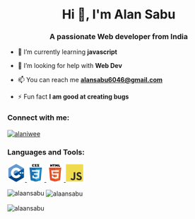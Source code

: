 <h1 align="center">Hi 👋, I'm Alan Sabu</h1>
<h3 align="center">A passionate Web developer from India</h3>

- 🌱 I’m currently learning **javascript**

- 🤝 I’m looking for help with **Web Dev**

- 📫 You can reach me **alansabu6046@gmail.com**

- ⚡ Fun fact **I am good at creating bugs**

<h3 align="left">Connect with me:</h3>
<p align="left">
<a href="https://twitter.com/alaniwee" target="blank"><img align="center" src="https://raw.githubusercontent.com/rahuldkjain/github-profile-readme-generator/master/src/images/icons/Social/twitter.svg" alt="alaniwee" height="30" width="40" /></a>
</p>

<h3 align="left">Languages and Tools:</h3>
<p align="left"> <a href="https://www.w3schools.com/cpp/" target="_blank" rel="noreferrer"> <img src="https://raw.githubusercontent.com/devicons/devicon/master/icons/cplusplus/cplusplus-original.svg" alt="cplusplus" width="40" height="40"/> </a> <a href="https://www.w3schools.com/css/" target="_blank" rel="noreferrer"> <img src="https://raw.githubusercontent.com/devicons/devicon/master/icons/css3/css3-original-wordmark.svg" alt="css3" width="40" height="40"/> </a> <a href="https://www.w3.org/html/" target="_blank" rel="noreferrer"> <img src="https://raw.githubusercontent.com/devicons/devicon/master/icons/html5/html5-original-wordmark.svg" alt="html5" width="40" height="40"/> </a> <a href="https://developer.mozilla.org/en-US/docs/Web/JavaScript" target="_blank" rel="noreferrer"> <img src="https://raw.githubusercontent.com/devicons/devicon/master/icons/javascript/javascript-original.svg" alt="javascript" width="40" height="40"/> </a> </p>

<p><img align="left" src="https://github-readme-stats.vercel.app/api/top-langs?username=alaansabu&show_icons=true&locale=en&layout=compact" alt="alaansabu" /></p>

<p>&nbsp;<img align="center" src="https://github-readme-stats.vercel.app/api?username=alaansabu&show_icons=true&locale=en" alt="alaansabu" /></p>

<p><img align="center" src="https://github-readme-streak-stats.herokuapp.com/?user=alaansabu&" alt="alaansabu" /></p>
